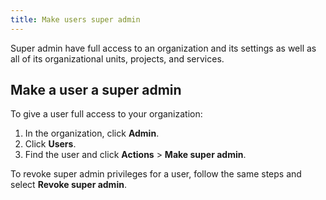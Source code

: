 ```yaml
---
title: Make users super admin
---
```


Super admin have full access to an organization and its settings as well
as all of its organizational units, projects, and services.

## Make a user a super admin

To give a user full access to your organization:

1.  In the organization, click **Admin**.
2.  Click **Users**.
3.  Find the user and click **Actions** > **Make super admin**.

To revoke super admin privileges for a user, follow the same steps and
select **Revoke super admin**.
